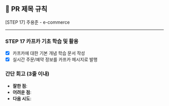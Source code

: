 ## :pushpin: PR 제목 규칙

[STEP 17] 주용준 - e-commerce

---

### STEP 17 카프카 기초 학습 및 활용

- [x] 카프카에 대한 기본 개념 학습 문서 작성
- [x] 실시간 주문/예약 정보를 카프카 메시지로 발행

### **간단 회고** (3줄 이내)

- **잘한 점**:
- **어려운 점**:
- **다음 시도**:
